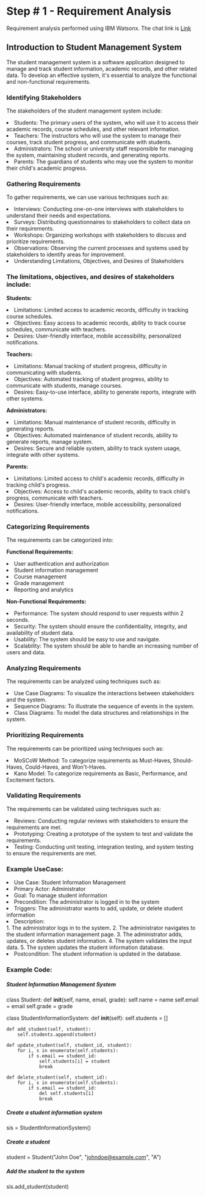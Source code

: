 # Step # 1 - Requirement Analysis

Requirement analysis performed using IBM Watsonx. The chat link is [Link](https://eu-de.dataplatform.cloud.ibm.com/wx/prompts/sessions/ace7dc7e-7712-4b1c-8bc8-7a74f3938aa9?project_id=1739216a-c865-46cd-9e32-4651efe49011&context=wx)

## Introduction to Student Management System
The student management system is a software application designed to manage and track student information, academic records, and other related data. To develop an effective system, it's essential to analyze the functional and non-functional requirements.

### Identifying Stakeholders
The stakeholders of the student management system include:

<li>Students: The primary users of the system, who will use it to access their academic records, course schedules, and other relevant information.</li>
<li>Teachers: The instructors who will use the system to manage their courses, track student progress, and communicate with students. </li>
<li>Administrators: The school or university staff responsible for managing the system, maintaining student records, and generating reports. </li>
<li>Parents: The guardians of students who may use the system to monitor their child's academic progress. </li>

### Gathering Requirements
To gather requirements, we can use various techniques such as:

<li> Interviews: Conducting one-on-one interviews with stakeholders to understand their needs and expectations. </li>
<li> Surveys: Distributing questionnaires to stakeholders to collect data on their requirements. </li>
<li> Workshops: Organizing workshops with stakeholders to discuss and prioritize requirements. <l/i>
<li> Observations: Observing the current processes and systems used by stakeholders to identify areas for improvement. </li>
<li> Understanding Limitations, Objectives, and Desires of Stakeholders </li>
  
### The limitations, objectives, and desires of stakeholders include:

**Students:**
<li> Limitations: Limited access to academic records, difficulty in tracking course schedules.</li>
<li> Objectives: Easy access to academic records, ability to track course schedules, communicate with teachers.</li>
<li> Desires: User-friendly interface, mobile accessibility, personalized notifications.</li>
  
**Teachers:**
<li> Limitations: Manual tracking of student progress, difficulty in communicating with students.</li>
<li> Objectives: Automated tracking of student progress, ability to communicate with students, manage courses.</li>
<li> Desires: Easy-to-use interface, ability to generate reports, integrate with other systems.</li>

**Administrators:**
<li> Limitations: Manual maintenance of student records, difficulty in generating reports. </li>
<li> Objectives: Automated maintenance of student records, ability to generate reports, manage system. </li>
<li> Desires: Secure and reliable system, ability to track system usage, integrate with other systems. </li>

**Parents:**
<li> Limitations: Limited access to child's academic records, difficulty in tracking child's progress. </li>
<li> Objectives: Access to child's academic records, ability to track child's progress, communicate with teachers. </li>
<li> Desires: User-friendly interface, mobile accessibility, personalized notifications. </li>

### Categorizing Requirements
The requirements can be categorized into:

**Functional Requirements:**
<li> User authentication and authorization</li>
<li> Student information management</li>
<li> Course management</li>
<li> Grade management</li>
<li> Reporting and analytics</li>

**Non-Functional Requirements:**
<li> Performance: The system should respond to user requests within 2 seconds.</li>
<li> Security: The system should ensure the confidentiality, integrity, and availability of student data.</li>
<li> Usability: The system should be easy to use and navigate.</li>
<li> Scalability: The system should be able to handle an increasing number of users and data.</li>

### Analyzing Requirements
The requirements can be analyzed using techniques such as:

<li> Use Case Diagrams: To visualize the interactions between stakeholders and the system.</li>
<li> Sequence Diagrams: To illustrate the sequence of events in the system.</li>
<li> Class Diagrams: To model the data structures and relationships in the system.</li>

### Prioritizing Requirements
The requirements can be prioritized using techniques such as:

<li> MoSCoW Method: To categorize requirements as Must-Haves, Should-Haves, Could-Haves, and Won't-Haves. </li>
<li> Kano Model: To categorize requirements as Basic, Performance, and Excitement factors.</li>


### Validating Requirements
The requirements can be validated using techniques such as:

<li> Reviews: Conducting regular reviews with stakeholders to ensure the requirements are met. </li>
<li> Prototyping: Creating a prototype of the system to test and validate the requirements.</li>
<li> Testing: Conducting unit testing, integration testing, and system testing to ensure the requirements are met.</li>

### Example UseCase: 
<li> Use Case: Student Information Management</li>
<li> Primary Actor: Administrator</li>
<li> Goal: To manage student information</li>
<li> Precondition: The administrator is logged in to the system</li>
<li> Triggers: The administrator wants to add, update, or delete student information</li>
<li> Description:</li>
1. The administrator logs in to the system.
2. The administrator navigates to the student information management page.
3. The administrator adds, updates, or deletes student information.
4. The system validates the input data.
5. The system updates the student information database.
<li> Postcondition: The student information is updated in the database.</li>

### Example Code:

##### Student Information Management System
class Student:
    def __init__(self, name, email, grade):
        self.name = name
        self.email = email
        self.grade = grade

class StudentInformationSystem:
    def __init__(self):
        self.students = []

    def add_student(self, student):
        self.students.append(student)

    def update_student(self, student_id, student):
        for i, s in enumerate(self.students):
            if s.email == student_id:
                self.students[i] = student
                break

    def delete_student(self, student_id):
        for i, s in enumerate(self.students):
            if s.email == student_id:
                del self.students[i]
                break

##### Create a student information system
sis = StudentInformationSystem()

##### Create a student
student = Student("John Doe", "johndoe@example.com", "A")

##### Add the student to the system
sis.add_student(student)
